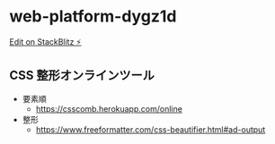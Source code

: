 # web-platform-dygz1d

[Edit on StackBlitz ⚡️](https://stackblitz.com/edit/web-platform-dygz1d)

## CSS 整形オンラインツール

- 要素順
  - https://csscomb.herokuapp.com/online
- 整形
  - https://www.freeformatter.com/css-beautifier.html#ad-output
